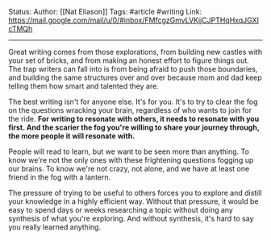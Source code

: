 Status:
Author: [[Nat Eliason]]
Tags: #article #writing 
Link: https://mail.google.com/mail/u/0/#inbox/FMfcgzGmvLVKjjCJPTHqHxqJGXlcTMQh
***
Great writing comes from those explorations, from building new castles with your set of bricks, and from making an honest effort to figure things out. The trap writers can fall into is from being afraid to push those boundaries, and building the same structures over and over because mom and dad keep telling them how smart and talented they are.

The best writing isn't for anyone else. It's for you. It's to try to clear the fog on the questions wracking your brain, regardless of who wants to join for the ride. **For writing to resonate with others, it needs to resonate with you first. And the scarier the fog you're willing to share your journey through, the more people it will resonate with.**

People will read to learn, but we want to be seen more than anything. To know we're not the only ones with these frightening questions fogging up our brains. To know we're not crazy, not alone, and we have at least one friend in the fog with a lantern.

The pressure of trying to be useful to others forces you to explore and distill your knowledge in a highly efficient way. Without that pressure, it would be easy to spend days or weeks researching a topic without doing any synthesis of what you're exploring. And without synthesis, it's hard to say you really learned anything.